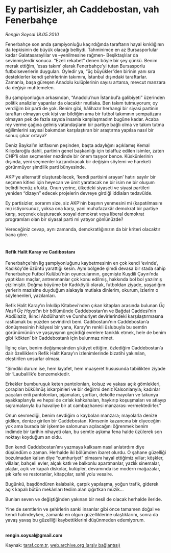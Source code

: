 # Ey partisizler, ah Caddebostan, vah Fenerbahçe

*Rengin Soysal 18.05.2010*

<div class="yazi"><p>Fenerbahçe son anda şampiyonluğu kaçırdığında taraftarın hayal kırıklığının da tepkisinin de büyük olacağı belliydi. Tahminimce en az Bursasporlular kadar Galatasaraylılar ve –yenilmesine rağmen- Beşiktaşlılar da sevinmişlerdir sonuca. “Ezeli rekabet” denen böyle bir şey çünkü. Benim merak ettiğim, ‘esas takım’ olarak Fenerbahçe’yi tutan Bursasporlu futbolseverlerin duyguları. Öyledir ya, “üç büyükler”den birinin yanı sıra desteklerler kendi şehirlerinin takımını, İstanbul dışındaki taraftarlar. Zamanla, başa güreşen Anadolu kulüplerinin sayısı artarsa, mevcut manzara da değişir muhtemelen.</p>
<p>Bu şampiyonluğun arkasından, “Anadolu’nun İstanbul’a galibiyeti” üzerinden politik analizler yapanlar da olacaktır mutlaka. Ben takım tutmuyorum; oy verdiğim bir parti de yok. Benim gibi, hâlihazır herhangi bir siyasi partinin taraftarı olmayan çok kişi var bildiğim ama bir futbol takımının sempatizanı olmayan pek de fazla sayıda insanla karşılaşmadım bugüne kadar. Acaba rey verme çağına gelmiş vatandaşların bir partiye bağlı olma ve takım tutma eğilimlerini sayısal bakımdan karşılaştıran bir araştırma yapılsa nasıl bir sonuç çıkar ortaya?</p>
<p>Deniz Baykal’ın istifasının peşinden, başta adaylığını açıklamış Kemal Kılıçdaroğlu dahil, partinin genel başkanlığı için telaffuz edilen isimler, zaten CHP’li olan seçmenler nezdinde bir önem taşıyor bence. Küskünlerinin dışında, yeni seçmenler kazandıracak bir değişim söylemi ve hareketi görünmüyor şimdilik parti bünyesinde. </p>
<p>AKP’ye alternatif oluşturabilecek, ‘kendi partisini arayan’ hatırı sayılır bir seçmen kitlesi için heyecan ve ümit yaratacak ne bir isim ne bir oluşum belirdi henüz ufukta. Onun yerine, ülkedeki siyaseti ve siyasi partileri yeniden “dizayn” edecek projelerin devreye girdiği iddiaları tedavülde.</p>
<p>Ey partisizler, sorarım size, siz AKP’nin başının yenmesini mi (kapatılmasını mı) istiyorsunuz, yoksa ona karşı, yani muhafazakâr demokrat bir partiye karşı, seçenek oluşturacak sosyal demokrat veya liberal demokrat programları olan bir siyasal parti mi yatıyor gönlünüzde? </p>
<p>Vereceğiniz cevap, aynı zamanda, demokratlığınızın da bir kriteri olacaktır bana göre.</p>
<h4><br/>Refik Halit Karay ve Cadıbostanı</h4>
<p>Fenerbahçe’nin lig şampiyonluğunu kaybetmesinin en çok kendi ‘evinde’, Kadıköy’de üzüntü yarattığı kesin. Aynı bölgede şimdi devasa bir stada sahip Fenerbahçe Futbol Kulübü’nün oyuncularının, geçmişte Kuşdili Çayırı’nda yaptıkları maçlar, antrenmanlar çok konu edilmiş, hakkında bol bol yazılmış çizilmiştir. Doğma büyüme bir Kadıköylü olarak, futboldan ziyade, yaşadığım yerlerin mazisine duyduğum alakayla mutlaka dinlerim, okurum, izlerim o söylenenleri, yazılanları. </p>
<p>Refik Halit Karay’ın İnkılâp Kitabevi’nden çıkan kitapları arasında bulunan <i>Üç Nesil Üç Hayat</i>’ın bir bölümünde Caddebostan’ın ve Bağdat Caddesi’nin Abdülaziz, İkinci Abdülhamit ve Cumhuriyet devirlerindeki karşılaştırmasına rastlamak bu yüzden sevindirdi beni. Cadıbostanı’nın Caddebostan’a dönüşmesinin hikâyesi bir yana, Karay’ın renkli üslubuyla bu semtin görünümünün ve yaşayışının geçirdiği evrelere tanıklık etmek, hele de benim gibi ‘kökten’ bir Caddebostanlı için bulunmaz nimet.</p>
<p>İlginç olan, benim değişmesinden şikâyet ettiğim, özlediğim Caddebostan’a dair özelliklerin Refik Halit Karay’ın izlenimlerinde bizatihi yakınılan, eleştirilen unsurlar olması. </p>
<p>“Şimdiki durum ise, hem kıyafet, hem muaşeret hususunda tabiilikten ziyade bir ‘Laubalilik’e benzemektedir.</p>
<p>Erkekler bumburuşuk keten pantolonları, kolsuz ve yakası açık gömlekleri, çorapları bükülmüş iskarpinleri ve bir değirmi deniz Kalsonlarıyla; kadınlar paçaları enli pantolonları, pijamaları, şortları, dekolte mayoları ve takunya ayakkaplarıyla ve hepsi de cırlak kahkahaları, haykırıp koşuşmaları ve atlayıp sıçramalarıyla bu havaliye bir at cambazhanesi manzarası vermektedirler.”</p>
<p>Onun sevmediği, benim sevdiğim o kaybolan manzara; mayolarla denize gidilen, denize girilen bir Caddebostan. Kimsenin kazancına bir diyeceğim yok ama burada bir işkembe salonunun açılacağını öğrenmek benim indimde bir tarihin nihayeti olan, bu semtle aşkıma fena halde üzülerek son noktayı koyduğum an oldu.</p>
<p>Ben kendi Caddebostan’ımı yazmaya kalksam nasıl anlatırdım diye düşündüm o zaman. Herhalde iki bölümden ibaret olurdu. O şahane güzelliği bozulmadan kalsın diye “cumhuriyet” olmasını hayal ettiğimiz yıllar; köşkler, villalar, bahçeli evler, alçak katlı ve balkonlu apartmanlar, yazlık sinemalar, plajlar, açık ve kapalı diskolar, kulüpler, devamında ise modern mağazalar, şık kafe ve restoranlar, kitapçılar, sahil yolu vesaire.</p>
<p>Bugünkü, başdöndüren kalabalık, çarpık yapılaşma, yoğun trafik, giderek açık kapalı bütün mekânları teslim alan çığırtkan müzik... </p>
<p>Bunları seven ve değiştiğinden yakınan bir nesil de olacak herhalde ileride.</p>
<p>Yine de semtlerin ve şehirlerin sanki insanlar gibi önce tamamen doğal ve kendi halindeyken, zamanla en olgun güzelliklerine ulaştıklarını, sonra da yavaş yavaş bu güzelliği kaybettiklerini düşünmeden edemiyorum.</p>
<p><b><br/>rengin.soysal@gmail.com</b></p></div>

Kaynak: [taraf.com.tr](http://www.taraf.com.tr:80/rengin-soysal/makale-ey-partisizler-ah-caddebostan-vah-fenerbahce.htm), [web.archive.org (arşiv bağlantısı)](http://web.archive.org/web/20100519120921/http://www.taraf.com.tr:80/rengin-soysal/makale-ey-partisizler-ah-caddebostan-vah-fenerbahce.htm)
